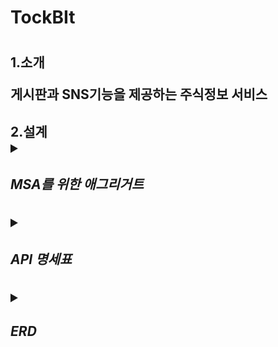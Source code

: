 <h1>TockBIt<h1>
<h2>1.소개
     <p>게시판과 SNS기능을 제공하는 주식정보 서비스</p>
    <h2>
   
<h2>2.설계
<details>
    <summary><h5>MSA를 위한 애그리거트</h5></summary>
<br>
<!-- summary 아래 한칸 공백 두고 내용 삽입 -->

![tockbit 애그리거트 drawio](https://github.com/Lazencas/tockbit/assets/57083072/4251ab25-a8ac-4487-bfdb-94797dbd8b0a)
</details>
    
<details>
    <summary><h5>API 명세표</h5></summary>

<!-- summary 아래 한칸 공백 두고 내용 삽입 -->

![image](https://github.com/Lazencas/tockbit/assets/57083072/244bec79-2817-4a82-91b4-b21da22e09d4)
![image](https://github.com/Lazencas/tockbit/assets/57083072/afa7ea0b-001f-4195-8af5-3918bd2fa3ba)

</details>

<details>
    <summary><h5>ERD</h5></summary>

<!-- summary 아래 한칸 공백 두고 내용 삽입 -->

![image](https://github.com/Lazencas/tockbit/assets/57083072/392c31cd-e246-48ff-ac8c-d189db8af9cd)

</details>


</h2>



